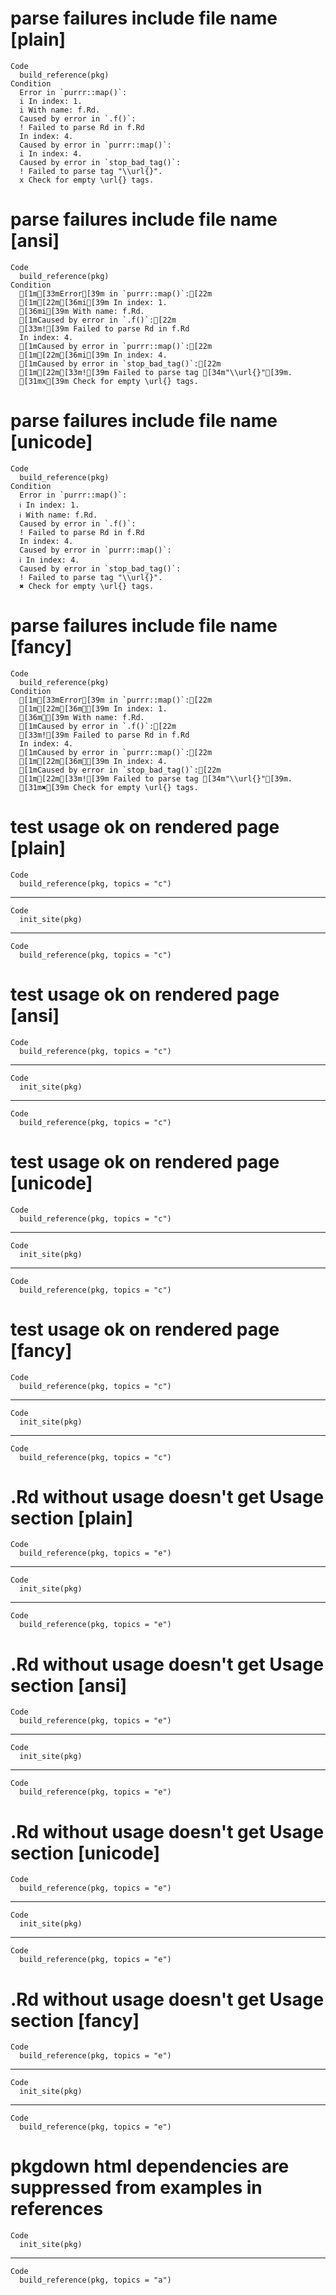 # parse failures include file name [plain]

    Code
      build_reference(pkg)
    Condition
      Error in `purrr::map()`:
      i In index: 1.
      i With name: f.Rd.
      Caused by error in `.f()`:
      ! Failed to parse Rd in f.Rd
      In index: 4.
      Caused by error in `purrr::map()`:
      i In index: 4.
      Caused by error in `stop_bad_tag()`:
      ! Failed to parse tag "\\url{}".
      x Check for empty \url{} tags.

# parse failures include file name [ansi]

    Code
      build_reference(pkg)
    Condition
      [1m[33mError[39m in `purrr::map()`:[22m
      [1m[22m[36mi[39m In index: 1.
      [36mi[39m With name: f.Rd.
      [1mCaused by error in `.f()`:[22m
      [33m![39m Failed to parse Rd in f.Rd
      In index: 4.
      [1mCaused by error in `purrr::map()`:[22m
      [1m[22m[36mi[39m In index: 4.
      [1mCaused by error in `stop_bad_tag()`:[22m
      [1m[22m[33m![39m Failed to parse tag [34m"\\url{}"[39m.
      [31mx[39m Check for empty \url{} tags.

# parse failures include file name [unicode]

    Code
      build_reference(pkg)
    Condition
      Error in `purrr::map()`:
      ℹ In index: 1.
      ℹ With name: f.Rd.
      Caused by error in `.f()`:
      ! Failed to parse Rd in f.Rd
      In index: 4.
      Caused by error in `purrr::map()`:
      ℹ In index: 4.
      Caused by error in `stop_bad_tag()`:
      ! Failed to parse tag "\\url{}".
      ✖ Check for empty \url{} tags.

# parse failures include file name [fancy]

    Code
      build_reference(pkg)
    Condition
      [1m[33mError[39m in `purrr::map()`:[22m
      [1m[22m[36mℹ[39m In index: 1.
      [36mℹ[39m With name: f.Rd.
      [1mCaused by error in `.f()`:[22m
      [33m![39m Failed to parse Rd in f.Rd
      In index: 4.
      [1mCaused by error in `purrr::map()`:[22m
      [1m[22m[36mℹ[39m In index: 4.
      [1mCaused by error in `stop_bad_tag()`:[22m
      [1m[22m[33m![39m Failed to parse tag [34m"\\url{}"[39m.
      [31m✖[39m Check for empty \url{} tags.

# test usage ok on rendered page [plain]

    Code
      build_reference(pkg, topics = "c")

---

    Code
      init_site(pkg)

---

    Code
      build_reference(pkg, topics = "c")

# test usage ok on rendered page [ansi]

    Code
      build_reference(pkg, topics = "c")

---

    Code
      init_site(pkg)

---

    Code
      build_reference(pkg, topics = "c")

# test usage ok on rendered page [unicode]

    Code
      build_reference(pkg, topics = "c")

---

    Code
      init_site(pkg)

---

    Code
      build_reference(pkg, topics = "c")

# test usage ok on rendered page [fancy]

    Code
      build_reference(pkg, topics = "c")

---

    Code
      init_site(pkg)

---

    Code
      build_reference(pkg, topics = "c")

# .Rd without usage doesn't get Usage section [plain]

    Code
      build_reference(pkg, topics = "e")

---

    Code
      init_site(pkg)

---

    Code
      build_reference(pkg, topics = "e")

# .Rd without usage doesn't get Usage section [ansi]

    Code
      build_reference(pkg, topics = "e")

---

    Code
      init_site(pkg)

---

    Code
      build_reference(pkg, topics = "e")

# .Rd without usage doesn't get Usage section [unicode]

    Code
      build_reference(pkg, topics = "e")

---

    Code
      init_site(pkg)

---

    Code
      build_reference(pkg, topics = "e")

# .Rd without usage doesn't get Usage section [fancy]

    Code
      build_reference(pkg, topics = "e")

---

    Code
      init_site(pkg)

---

    Code
      build_reference(pkg, topics = "e")

# pkgdown html dependencies are suppressed from examples in references

    Code
      init_site(pkg)

---

    Code
      build_reference(pkg, topics = "a")

